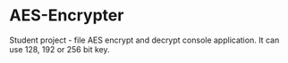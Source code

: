 # AES-Encrypter
Student project - file AES encrypt and decrypt console application. It can use 128, 192 or 256 bit key. 
